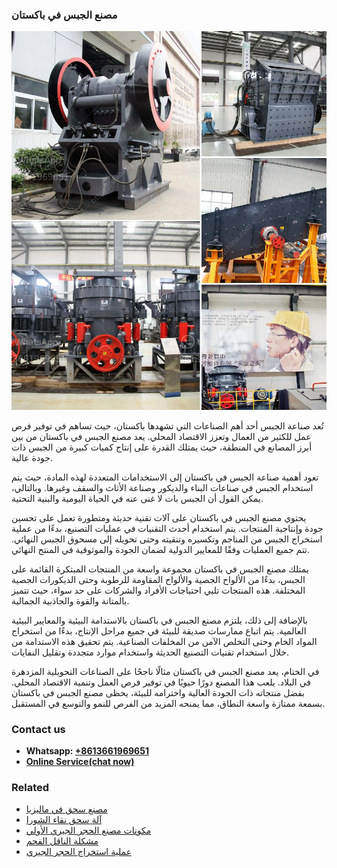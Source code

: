 <h3>مصنع الجبس في باكستان</h3><img src='1701853512.jpg' alt=''><p>تُعد صناعة الجبس أحد أهم الصناعات التي تشهدها باكستان، حيث تساهم في توفير فرص عمل للكثير من العمال وتعزز الاقتصاد المحلي. يعد مصنع الجبس في باكستان من بين أبرز المصانع في المنطقة، حيث يمتلك القدرة على إنتاج كميات كبيرة من الجبس ذات جودة عالية.</p><p>تعود أهمية صناعة الجبس في باكستان إلى الاستخدامات المتعددة لهذه المادة، حيث يتم استخدام الجبس في صناعات البناء والديكور وصناعة الأثاث والسقف وغيرها. وبالتالي، يمكن القول أن الجبس بات لا غنى عنه في الحياة اليومية والبنية التحتية.</p><p>يحتوي مصنع الجبس في باكستان على آلات تقنية حديثة ومتطورة تعمل على تحسين جودة وإنتاجية المنتجات. يتم استخدام أحدث التقنيات في عمليات التصنيع، بدءًا من عملية استخراج الجبس من المناجم وتكسيره وتنقيته وحتى تحويله إلى مسحوق الجبس النهائي. تتم جميع العمليات وفقًا للمعايير الدولية لضمان الجودة والموثوقية في المنتج النهائي.</p><p>يمتلك مصنع الجبس في باكستان مجموعة واسعة من المنتجات المبتكرة القائمة على الجبس، بدءًا من الألواح الجصية والألواح المقاومة للرطوبة وحتى الديكورات الجصية المختلفة. هذه المنتجات تلبي احتياجات الأفراد والشركات على حد سواء، حيث تتميز بالمتانة والقوة والجاذبية الجمالية.</p><p>بالإضافة إلى ذلك، يلتزم مصنع الجبس في باكستان بالاستدامة البيئية والمعايير البيئية العالمية. يتم اتباع ممارسات صديقة للبيئة في جميع مراحل الإنتاج، بدءًا من استخراج المواد الخام وحتى التخلص الآمن من المخلفات الصناعية. يتم تحقيق هذه الاستدامة من خلال استخدام تقنيات التصنيع الحديثة واستخدام موارد متجددة وتقليل النفايات.</p><p>في الختام، يعد مصنع الجبس في باكستان مثالًا ناجحًا على الصناعات التحويلية المزدهرة في البلاد. يلعب هذا المصنع دورًا حيويًا في توفير فرص العمل وتنمية الاقتصاد المحلي. بفضل منتجاته ذات الجودة العالية واحترامه للبيئة، يحظى مصنع الجبس في باكستان بسمعة ممتازة واسعة النطاق، مما يمنحه المزيد من الفرص للنمو والتوسع في المستقبل.</p><h3>Contact us</h3><ul><li><strong>Whatsapp:&nbsp;<a href="https://wa.me/8613661969651">+8613661969651</a></strong></li><li><a href="https://swt.shibang-china.com/?git&amp;zhl&amp;مصنع الجبس في باكستان"><strong>Online Service(chat now)</strong></a></li></ul><h3>Related</h3><ul><li><a href='مصنع سحق في ماليزيا.md'>مصنع سحق في ماليزيا</a></li><li><a href='آلة سحق نقاء الشورا.md'>آلة سحق نقاء الشورا</a></li><li><a href='مكونات مصنع الحجر الجيري الأولي.md'>مكونات مصنع الحجر الجيري الأولي</a></li><li><a href='مشكلة الناقل الفحم.md'>مشكلة الناقل الفحم</a></li><li><a href='عملية استخراج الحجر الجيري.md'>عملية استخراج الحجر الجيري</a></li></ul>